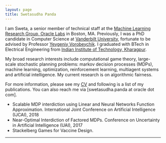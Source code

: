 ```yaml
---
layout: page
title: Swetasudha Panda
---
```



I am Sweta, a senior member of technical staff at the [Machine Learning Research Group, Oracle Labs](https://labs.oracle.com/pls/apex/f?p=labs:49:::::P49_PROJECT_ID:7) in Boston, MA.  Previously, I was a PhD candidate in Computer Science at [Vanderbilt University](https://engineering.vanderbilt.edu/eecs/), fortunate to be advised by Professor [Yevgeniy Vorobeychik](http://vorobeychik.com/). I graduated with BTech in Electrical Engineering from [Indian Institute of Technology, Kharagpur](http://www.iitkgp.ac.in/).  

My broad research interests include computational game theory, large-scale stochastic planning problems: markov decision processes (MDPs), machine learning, optimization, reinforcement learning, multiagent systems and artificial intelligence. My current research is on algorithmic fairness. 

For more information, please see my  [CV](https://www.dropbox.com/s/sfvmslymrgmpudt/CV_Sweta_Panda.pdf?dl=0)  and following is a list of my publications.  You can also reach me via [swetasudha.panda at oracle dot com].


-  Scalable MDP interdiction using Linear and Neural Networks Function Approximation. 
    International Joint Conference on Artificial Intelligence (IJCAI), 2018 
-  Near-Optimal Interdiction of Factored MDPs. 
   Conference on Uncertainty in Artificial Intelligence (UAI), 2017 
-   Stackelberg Games for Vaccine Design. 

---



